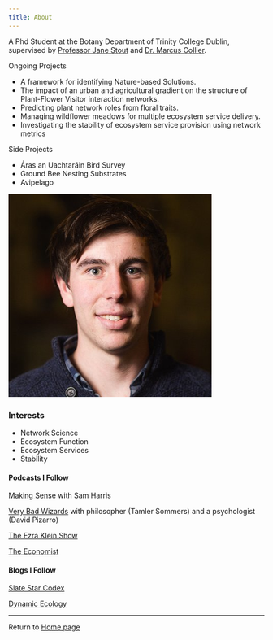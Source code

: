```yaml
---
title: About
---
```


A Phd Student at the Botany Department of Trinity College Dublin, supervised by [Professor Jane Stout](https://www.tcd.ie/Botany/people/stoutj/) and [Dr. Marcus Collier](https://www.tcd.ie/Botany/people/colliema/).

Ongoing Projects
* A framework for identifying Nature-based Solutions.
* The impact of an urban and agricultural gradient on the structure of Plant-Flower Visitor interaction networks.
* Predicting plant network roles from floral traits.
* Managing wildflower meadows for multiple ecosystem service delivery.
* Investigating the stability of ecosystem service provision using network metrics

Side Projects
* Áras an Uachtaráin Bird Survey
* Ground Bee Nesting Substrates
* Avipelago


![alt text](profile.jpg)

### Interests

* Network Science
* Ecosystem Function
* Ecosystem Services
* Stability

#### Podcasts I Follow

[Making Sense](https://samharris.org/podcast/) with Sam Harris

[Very Bad Wizards](https://verybadwizards.fireside.fm/) with philosopher (Tamler Sommers) and a psychologist (David Pizarro)

[The Ezra Klein Show](https://www.vox.com/ezra-klein-show-podcast)

[The Economist](https://www.economist.com/podcasts/)

#### Blogs I Follow
[Slate Star Codex](https://slatestarcodex.com/)

[Dynamic Ecology](https://dynamicecology.wordpress.com/)

***

Return to [Home page](index.html)
